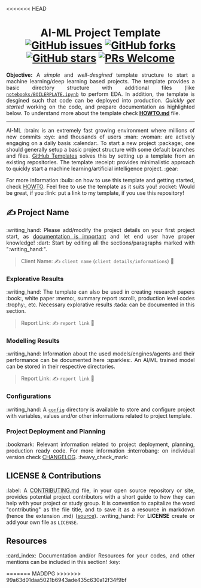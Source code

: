 <<<<<<< HEAD
<h1 align = "center">
  AI-ML Project Template <br>
  <a href="https://github.com/ZenithClown/ai-ml-project-template/issues"><img alt="GitHub issues" src="https://img.shields.io/github/issues/ZenithClown/ai-ml-project-template?logo=git&style=plastic"></a>
  <a href="https://github.com/ZenithClown/ai-ml-project-template/network"><img alt="GitHub forks" src="https://img.shields.io/github/forks/ZenithClown/ai-ml-project-template?style=plastic&logo=github"></a>
  <a href="https://github.com/ZenithClown/ai-ml-project-template/stargazers"><img alt="GitHub stars" src="https://img.shields.io/github/stars/ZenithClown/ai-ml-project-template?style=plastic&logo=github"></a>
  <a href="https://makeapullrequest.com/"><img alt="PRs Welcome" src="https://img.shields.io/badge/PRs-welcome-brightgreen.svg?style=plastic&logo=open-source-initiative"></a>
</h1>

<div align = "justify">

**Objective:** A *simple* and *well-desgined* template structure to start a machine learning/deep learning based projects. The template provides a basic directory structure with additional files (like [`notebooks/BOILERPLATE.ipynb`](./notebooks/BOILERPLATE.ipynb) to perform EDA. In addition, the template is desgined such that code can be deployed into production. *Quickly get started* working on the code, and prepare documentation as highlighted below. To understand more about the template check [**HOWTO.md**](./HOWTO.md) file.

---

</div>

<p align = "justify">AI-ML :brain: is an extremely fast growing environment where millions of new commits :eye: and thousands of users :man: :woman: are actively engaging on a daily basis :calendar:. To start a new project :package:, one should generally setup a basic project structure with some default branches and files. <a href = "https://docs.github.com/en/repositories/creating-and-managing-repositories/creating-a-template-repository">GitHub Templates</a> solves this by setting up a template from an existing repositories. The template :receipt: provides minimalistic approach to quickly start a machine learning/artificial intelligence project. :gear:</p>

<p align = "justify">For more information :bulb: on how to use this template and getting started, check <a href = "HOWTO.md">HOWTO</a>. Feel free to use the template as it suits you! :rocket:
Would be great, if you :link: put a link to my template, if you use this repository!

## :writing_hand: Project Name

<p align = "justify">:writing_hand: Please add/modify the project details on your first project start, as <a href = "https://www.atlassian.com/work-management/knowledge-sharing/documentation/importance-of-documentation">documentation is important</a> and let end user have proper knowledge! :dart: Start by editing all the sections/paragraphs marked with ":writing_hand:".</p>

> Client Name: :writing_hand: `client name` (`client details/informations`) :office:

### Explorative Results

<p align = "justify">:writing_hand: The template can also be used in creating research papers :book:, white paper :memo:, summary report :scroll:, production level codes :trophy:, etc. Necessary explorative results :tada: can be documented in this section.</p>

> Report Link: :writing_hand: `report link` :closed_book:

### Modelling Results

<p align = "justify">:writing_hand: Information about the used models/engines/agents and their performance can be documented here :sparkles:. An AI/ML trained model can be stored in their respective directories.</p>

> Report Link: :writing_hand: `report link` :ledger:

### Configurations

<p align = "justify">:writing_hand: A <a href = "config"><code>config</code></a> directory is available to store and configure project with variables, values and/or other informations related to project template.</p>

### Project Deployment and Planning

<p align = "justify">:bookmark: Relevant information related to project deployment, planning, production ready code. For more information :interrobang: on individual version check <a href = "CHANGELOG.md">CHANGELOG</a>. :heavy_check_mark:</p>

## LICENSE & Contributions

<p align = "justify">:label: A <a href = "CONTRIBUTING.md">CONTRIBUTING.md</a> file, in your open source repository or site, provides potential project contributors with a short guide to how they can help with your project or study group. It is convention to capitalize the word "contributing" as the file title, and to save it as a resource in markdown (hence the extension .md) (<a href = "https://mozillascience.github.io/working-open-workshop/contributing/">source</a>). :writing_hand: For <b>LICENSE</b> create or add your own file as <code>LICENSE</code>.</p>

## Resources

<p align = "justify">:card_index: Documentation and/or Resources for your codes, and other mentions can be included in this section! :key:</p>
=======
MADDPG
>>>>>>> 99a63d01daa5021b6943ade435c630a12f34f9bf
